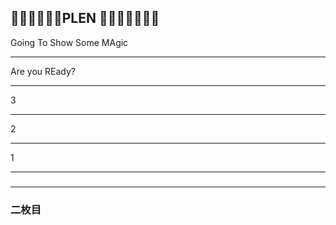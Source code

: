 💛💛💛💛💛💛PLEN 💛💛💛💛💛💛💛
-----


Going To Show Some MAgic

-----


Are you REady?



----
3


---
2



---
1


---


###


---
### 二枚目
